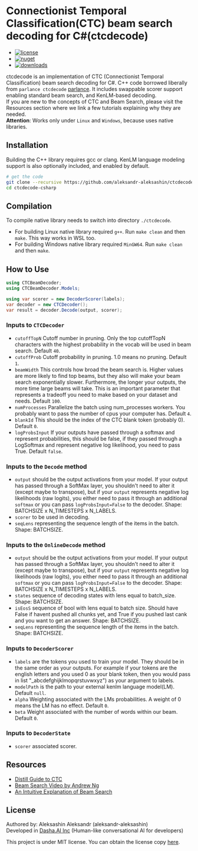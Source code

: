 # Connectionist Temporal Classification(CTC) beam search decoding for C#(ctcdecode)
- [![license](https://img.shields.io/badge/lisence-MIT-green?style=flat-square)](https://github.com/aleksandr-aleksashin/ctcdecode/blob/master/LICENSE)
- [![nuget](https://img.shields.io/nuget/v/CTCBeamDecoder)](https://www.nuget.org/packages/CTCBeamDecoder)
- [![downloads](https://img.shields.io/nuget/dt/CTCBeamDecoder)](https://www.nuget.org/packages/CTCBeamDecoder)

ctcdecode is an implementation of CTC (Connectionist Temporal Classification) beam search decoding for C#.
C++ code borrowed liberally from `parlance ctcdecode` [parlance](https://github.com/parlance/ctcdecode).
It includes swappable scorer support enabling standard beam search, and KenLM-based decoding.   
If you are new to the concepts of CTC and Beam Search, please visit the Resources section where we link a few tutorials explaining why they are needed.  
**Attention**: Works only under `Linux` and `Windows`, because uses native libraries.  
## Installation
Building the C++ library requires gcc or clang. 
KenLM language modeling support is also optionally included, and enabled by default.

```bash
# get the code
git clone --recursive https://github.com/aleksandr-aleksashin/ctcdecode-csharp.git
cd ctcdecode-csharp
```
## Compilation
To compile native library needs to switch into directory `./ctcdecode`.
- For building Linux native library required `g++`. Run `make clean` and then `make`. This way works in WSL too.
- For building Windows native library required `MinGW64`. Run `make clean` and then `make`.

## How to Use

```c#
using CTCBeamDecoder;
using CTCBeamDecoder.Models;

using var scorer = new DecoderScorer(labels);
var decoder = new CTCDecoder();
var result = decoder.Decode(output, scorer);
```

### Inputs to `CTCDecoder`
 - `cutoffTopN` Cutoff number in pruning. Only the top cutoffTopN characters with the highest probability in the vocab will be used in beam search. Default `40`.  
 - `cutoffProb` Cutoff probability in pruning. 1.0 means no pruning. Default `1`.  
 - `beamWidth` This controls how broad the beam search is. Higher values are more likely to find top beams, but they also will make your beam search exponentially slower. Furthermore, the longer your outputs, the more time large beams will take. This is an important parameter that represents a tradeoff you need to make based on your dataset and needs. Default `100`.  
 - `numProcesses` Parallelize the batch using num_processes workers. You probably want to pass the number of cpus your computer has. Default `4`.  
 - `blankId` This should be the index of the CTC blank token (probably 0). Default `0`.  
 - `logProbsInput` If your outputs have passed through a softmax and represent probabilities, this should be false, if they passed through a LogSoftmax and represent negative log likelihood, you need to pass True. Default `false`.  

### Inputs to the `Decode` method
 - `output` should be the output activations from your model. If your output has passed through a SoftMax layer, you shouldn't need to alter it (except maybe to transpose), but if your `output` represents negative log likelihoods (raw logits), you either need to pass it through an additional `softmax` or you can pass `logProbsInput=False` to the decoder. Shape: BATCHSIZE x N_TIMESTEPS x N_LABELS.  
 - `scorer` to be used in decoding. 
 - `seqLens` representing the sequence length of the items in the batch. Shape: BATCHSIZE.  

### Inputs to the `OnlineDecode` method
 - `output` should be the output activations from your model. If your output has passed through a SoftMax layer, you shouldn't need to alter it (except maybe to transpose), but if your `output` represents negative log likelihoods (raw logits), you either need to pass it through an additional `softmax` or you can pass `logProbsInput=False` to the decoder. Shape: BATCHSIZE x N_TIMESTEPS x N_LABELS.  
 - `states` sequence of decoding states with lens equal to batch_size. Shape: BATCHSIZE.  
 - `isEosS` sequence of bool with lens equal to batch size. Should have False if havent pushed all chunks yet, and True if you pushed last cank and you want to get an answer. Shape: BATCHSIZE.  
 - `seqLens` representing the sequence length of the items in the batch. Shape: BATCHSIZE.  

### Inputs to `DecoderScorer`
 - `labels` are the tokens you used to train your model. They should be in the same order as your outputs. For example if your tokens are the english letters and you used 0 as your blank token, then you would pass in list "_abcdefghijklmopqrstuvwxyz") as your argument to labels.  
 - `modelPath` is the path to your external kenlm language model(LM). Default `null`.  
 - `alpha` Weighting associated with the LMs probabilities. A weight of 0 means the LM has no effect. Default `0`.  
 - `beta` Weight associated with the number of words within our beam. Default `0`.  

### Inputs to `DecoderState`
 - `scorer` associated scorer.

## Resources

- [Distill Guide to CTC](https://distill.pub/2017/ctc/)
- [Beam Search Video by Andrew Ng](https://www.youtube.com/watch?v=RLWuzLLSIgw)
- [An Intuitive Explanation of Beam Search](https://towardsdatascience.com/an-intuitive-explanation-of-beam-search-9b1d744e7a0f)

## License

Authored by: Aleksashin Aleksandr (aleksandr-aleksashin)  
Developed in [Dasha.AI Inc](https://dasha.ai/) (Human-like conversational AI for developers)  

This project is under MIT license. You can obtain the license copy [here](https://github.com/aleksandr-aleksashin/ctcdecode-csharp/blob/master/LICENSE).
